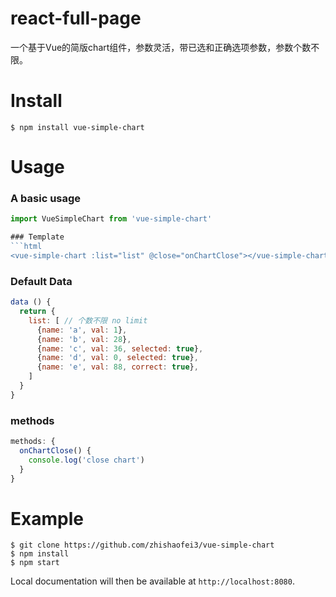 # react-full-page
一个基于Vue的简版chart组件，参数灵活，带已选和正确选项参数，参数个数不限。

# Install

    $ npm install vue-simple-chart

# Usage

### A basic usage
```javascript
import VueSimpleChart from 'vue-simple-chart'

### Template
```html
<vue-simple-chart :list="list" @close="onChartClose"></vue-simple-chart>
```

### Default Data
```javascript
data () {
  return {
    list: [ // 个数不限 no limit
      {name: 'a', val: 1},
      {name: 'b', val: 28},
      {name: 'c', val: 36, selected: true},
      {name: 'd', val: 0, selected: true},
      {name: 'e', val: 88, correct: true},
    ]
  }
}
```

### methods
```javascript
methods: {
  onChartClose() {
    console.log('close chart')
  }
}
```

# Example

    $ git clone https://github.com/zhishaofei3/vue-simple-chart
    $ npm install
    $ npm start

Local documentation will then be available at `http://localhost:8080`.
